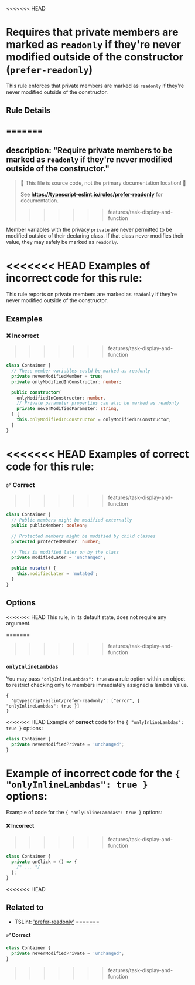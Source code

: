 <<<<<<< HEAD
# Requires that private members are marked as `readonly` if they're never modified outside of the constructor (`prefer-readonly`)

This rule enforces that private members are marked as `readonly` if they're never modified outside of the constructor.

## Rule Details
=======
---
description: "Require private members to be marked as `readonly` if they're never modified outside of the constructor."
---

> 🛑 This file is source code, not the primary documentation location! 🛑
>
> See **https://typescript-eslint.io/rules/prefer-readonly** for documentation.
>>>>>>> features/task-display-and-function

Member variables with the privacy `private` are never permitted to be modified outside of their declaring class.
If that class never modifies their value, they may safely be marked as `readonly`.

<<<<<<< HEAD
Examples of **incorrect** code for this rule:
=======
This rule reports on private members are marked as `readonly` if they're never modified outside of the constructor.

## Examples

<!--tabs-->

### ❌ Incorrect
>>>>>>> features/task-display-and-function

```ts
class Container {
  // These member variables could be marked as readonly
  private neverModifiedMember = true;
  private onlyModifiedInConstructor: number;

  public constructor(
    onlyModifiedInConstructor: number,
    // Private parameter properties can also be marked as readonly
    private neverModifiedParameter: string,
  ) {
    this.onlyModifiedInConstructor = onlyModifiedInConstructor;
  }
}
```

<<<<<<< HEAD
Examples of **correct** code for this rule:
=======
### ✅ Correct
>>>>>>> features/task-display-and-function

```ts
class Container {
  // Public members might be modified externally
  public publicMember: boolean;

  // Protected members might be modified by child classes
  protected protectedMember: number;

  // This is modified later on by the class
  private modifiedLater = 'unchanged';

  public mutate() {
    this.modifiedLater = 'mutated';
  }
}
```

## Options

<<<<<<< HEAD
This rule, in its default state, does not require any argument.

=======
>>>>>>> features/task-display-and-function
### `onlyInlineLambdas`

You may pass `"onlyInlineLambdas": true` as a rule option within an object to restrict checking only to members immediately assigned a lambda value.

```jsonc
{
  "@typescript-eslint/prefer-readonly": ["error", { "onlyInlineLambdas": true }]
}
```

<<<<<<< HEAD
Example of **correct** code for the `{ "onlyInlineLambdas": true }` options:

```ts
class Container {
  private neverModifiedPrivate = 'unchanged';
}
```

Example of **incorrect** code for the `{ "onlyInlineLambdas": true }` options:
=======
Example of code for the `{ "onlyInlineLambdas": true }` options:

<!--tabs-->

#### ❌ Incorrect
>>>>>>> features/task-display-and-function

```ts
class Container {
  private onClick = () => {
    /* ... */
  };
}
```

<<<<<<< HEAD
## Related to

- TSLint: ['prefer-readonly'](https://palantir.github.io/tslint/rules/prefer-readonly)
=======
#### ✅ Correct

```ts
class Container {
  private neverModifiedPrivate = 'unchanged';
}
```
>>>>>>> features/task-display-and-function
